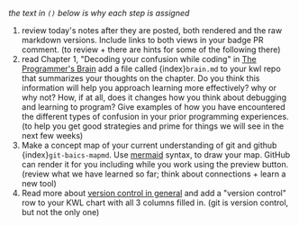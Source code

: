 *the text in `()` below is *why* each step is assigned*

1. review today's notes after they are posted, both rendered and the raw markdown versions. Include links to both views in your badge PR comment. (to review + there are hints for some of the following there)
1. read Chapter 1, "Decoding your confusion while coding" in [The Programmer's Brain](https://www.manning.com/books/the-programmers-brain#toc) add a file called {index}`brain.md` to your kwl repo that summarizes your thoughts on the chapter. Do you think this information will help you approach learning more effectively? why or why not? How, if at all, does it changes how you think about debugging and learning to program? Give examples of how you have encountered the different types of confusion in your prior programming experiences. (to help you get good strategies and prime for things we will see in the next few weeks)
2. Make a concept map of  your current understanding of git and github {index}`git-baics-mapmd`. Use [mermaid](https://mermaid-js.github.io/mermaid/#/) syntax, to draw your map. GitHub can render it for you including while you work using the preview button. (review what we have learned so far; think about connections + learn a new tool)
3. Read more about [version control in general](https://www.atlassian.com/git/tutorials/what-is-version-control) and add a "version control" row to your KWL chart with all 3 columns filled in. (git is version control, but not the only one)